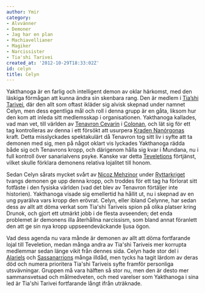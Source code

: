 ```yaml
---
author: Ymir
category:
- Alvvänner
- Demoner
- Jag har en plan
- Machiavellianer
- Magiker
- Narcissister
- Tia'shi Tarivei
created_at: '2012-10-29T18:33:02Z'
id: celyn
title: Celyn
---
```

Yakthanoga är en farlig och intelligent demon av oklar härkomst, med den läskiga förmågan att kunna ändra sin skenbara rang. Den är medlem i [Tia’shi Tarivei], där den allt som oftast ikläder sig alvisk skepnad under namnet Celyn, men dess egentliga mål och roll i denna grupp är en gåta, liksom hur den kom att inleda sitt medlemsskap i organisationen. Yakthanoga kallades, vad man vet, till världen av [Tenavron Cevarin] i [Colonan], och lät sig för ett tag kontrolleras av denna i ett försökt att usurpera [Kraden Nanórgonas] kraft. Detta misslyckades spektakulärt då Tenavron tog sitt liv i syfte att ta demonen med sig, men på något oklart vis lyckades Yakthanoga rädda både sig och Tenavrons kropp, och därigenom hålla sig kvar i Mundana, nu i full kontroll över sanarialvens psyke. Kanske var detta [Teveletions] förtjänst, vilket skulle förklara demonens relativa lojalitet till honom.

Sedan Celyn sårats mycket svårt av [Nicoz Mehzinor] under [Ryttarkriget] tvangs demonen ge upp denna kropp, och troddes för ett tag ha förlorat sitt fotfäste i den fysiska världen (vad det blev av Tenavron förtäljer inte historien). Yakthanoga visade sig emellertid ha hållit ut, nu i skepnad av en ung pyarälva vars kropp den erövrat. Celyn, eller ibland Celynne, har sedan dess av allt att döma verkat som Tia'shi Tariveis spion på olika platser kring Drunok, och gjort ett utmärkt jobb i de flesta avseenden; det enda problemet är demonens illa återhållna narcissism, som bland annat föranlett den att ge sin nya kropp uppseendeväckande ljusa ögon.

Vad dess agenda nu vara månde är demonen av allt att döma fortfarande lojal till Teveletion, medan många andra av Tia'shi Tariveis mer korrupta medlemmar sedan länge vikit från dennes sida. Celyn hade stor del i [Alariels] och [Sassanarrions] många illdåd, men tycks ha tagit lärdom av deras död och numera prioritera Tia'shi Tariveis syfte framför personliga utsvävningar. Gruppen må vara hälften så stor nu, men den är desto mer sammansvetsad och målmedveten, och med varelser som Yakthanoga i sina led är Tia'shi Tarivei fortfarande långt ifrån uträknade.

  [Tia’shi Tarivei]: Tiashi_Tarivei
  [Tenavron Cevarin]: Tenavron_Cevarin
  [Colonan]: Colonan
  [Kraden Nanórgonas]: Kraden_Nanórgona
  [Teveletions]: Teveletion_Järnhand
  [Nicoz Mehzinor]: Nicoz_Mehzinor
  [Ryttarkriget]: Ryttarkriget
  [Alariels]: Alariel_Stålvinge
  [Sassanarrions]: Sassanarrion_den_Gyllene
